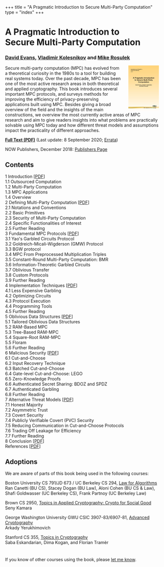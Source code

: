 +++
title = "A Pragmatic Introduction to Secure Multi-Party Computation"
type = "index"
+++

# A Pragmatic Introduction to<br> Secure Multi-Party Computation

### [David Evans](//www.cs.virginia.edu/evans), [Vladimir Kolesnikov](https://www.scs.gatech.edu/people/vladimir-kolesnikov) and [Mike Rosulek](http://web.engr.oregonstate.edu/~rosulekm/)

<a href="https://www.nowpublishers.com/article/Details/SEC-019"><img src="/images/nowcover.jpg" align="right" width="100" style="padding-left: 20px"></a>
Secure multi-party computation (MPC) has evolved from a theoretical
curiosity in the 1980s to a tool for building real systems today. Over
the past decade, MPC has been one of the most active research areas in
both theoretical and applied cryptography. This book introduces
several important MPC protocols, and surveys methods for improving the
efficiency of privacy-preserving applications built using MPC. Besides
giving a broad overview of the field and the insights of the main
constructions, we overview the most currently active areas of MPC
research and aim to give readers insights into what problems are
practically solvable using MPC today and how different threat models
and assumptions impact the practicality of different approaches.

[**Full Text (PDF)**](/docs/pragmaticmpc.pdf) (Last update: 8 September 2020; [Errata](/docs/errata.pdf))

NOW Publishers, December 2018: [Publishers Page](https://www.nowpublishers.com/article/Details/SEC-019)

## Contents

<div class="row">
    <div class="column small-10 medium-5">

<div class="toc_chap">1 Introduction <span class="pdf">[<a href="/docs/ch1-introduction.pdf">PDF</a>]</span></div>
<div class="toc_sec">1.1 Outsourced Computation</div>
<div class="toc_sec">1.2 Multi-Party Computation</div> 
<div class="toc_sec">1.3 MPC Applications</div>
<div class="toc_sec">1.4 Overview</div>

<div class="toc_chap">2 Defining Multi-Party Computation <span class="pdf">[<a href="/docs/ch2-definingmpc.pdf">PDF</a>]</span></div>
<div class="toc_sec">2.1 Notations and Conventions </div>
<div class="toc_sec">2.2 Basic Primitives </div>
<div class="toc_sec">2.3 Security of Multi-Party Computation </div>
<div class="toc_sec">2.4 Specific Functionalities of Interest </div>
<div class="toc_sec">2.5 Further Reading </div>

<div class="toc_chap">3 Fundamental MPC Protocols <span class="pdf">[<a href="/docs/ch3-fundamentalprotocols.pdf">PDF</a>]</span></div>
<div class="toc_sec">3.1 Yao's Garbled Circuits Protocol</div>
<div class="toc_sec">3.2 Goldreich-Micali-Wigderson (GMW) Protocol</div>
<div class="toc_sec">3.3 BGW protocol</div>
<div class="toc_sec">3.4 MPC From Preprocessed Multiplication Triples</div>
<div class="toc_sec">3.5 Constant-Round Multi-Party Computation: BMR</div>
<div class="toc_sec">3.6 Information-Theoretic Garbled Circuits</div>
<div class="toc_sec">3.7 Oblivious Transfer</div>
<div class="toc_sec">3.8 Custom Protocols</div>
<div class="toc_sec">3.9 Further Reading</div>

<div class="toc_chap">4 Implementation Techniques <span class="pdf">[<a href="/docs/ch4-implementationtechniques.pdf">PDF</a>]</span></div>
<div class="toc_sec">4.1 Less Expensive Garbling</div>
<div class="toc_sec">4.2 Optimizing Circuits</div>
<div class="toc_sec">4.3 Protocol Execution</div>
<div class="toc_sec">4.4 Programming Tools</div>
<div class="toc_sec">4.5 Further Reading</div>

</div>
<div class="column small-10 medium-5">

<div class="toc_chap">5 Oblivious Data Structures <span class="pdf">[<a href="/docs/ch5-obliviousdata.pdf">PDF</a>]</span></div>
<div class="toc_sec">5.1 Tailored Oblivious Data Structures</div>
<div class="toc_sec">5.2 RAM-Based MPC</div>
<div class="toc_sec">5.3 Tree-Based RAM-MPC</div>
<div class="toc_sec">5.4 Square-Root RAM-MPC</div>
<div class="toc_sec">5.5 Floram</div>
<div class="toc_sec">5.6 Further Reading</div>

<div class="toc_chap">6 Malicious Security <span class="pdf">[<a href="/docs/ch6-malicioussecurity.pdf">PDF</a>]</span></div>
<div class="toc_sec">6.1 Cut-and-Choose</div>
<div class="toc_sec">6.2 Input Recovery Technique</div>
<div class="toc_sec">6.3 Batched Cut-and-Choose</div>
<div class="toc_sec">6.4 Gate-level Cut-and-Choose: LEGO</div>
<div class="toc_sec">6.5 Zero-Knowledge Proofs</div>
<div class="toc_sec">6.6 Authenticated Secret Sharing: BDOZ and SPDZ</div>
<div class="toc_sec">6.7 Authenticated Garbling</div>
<div class="toc_sec">6.8 Further Reading</div>

<div class="toc_chap">7 Alternative Threat Models <span class="pdf">[<a href="/docs/ch7-alternativethreatmodels.pdf">PDF</a>]</span></div>
<div class="toc_sec">7.1 Honest Majority</div>
<div class="toc_sec">7.2 Asymmetric Trust</div>
<div class="toc_sec">7.3 Covert Security</div>
<div class="toc_sec">7.4 Publicly Verifiable Covert (PVC) Security</div>
<div class="toc_sec">7.5 Reducing Communication in Cut-and-Choose Protocols</div>
<div class="toc_sec">7.6 Trading Off Leakage for Efficiency</div>
<div class="toc_sec">7.7 Further Reading</div>

<div class="toc_chap">8 Conclusion <span class="pdf">[<a href="/docs/ch8-conclusion.pdf">PDF</a>]</span></div>

<div class="toc_chap">References <span class="pdf">[<a href="/docs/references.pdf">PDF</a>]</span></div>
</div>
</div>

## Adoptions

We are aware of parts of this book being used in the following courses:


Boston University CS 791/JD 673 / UC Berkeley CS 294, [Law for Algorithms](https://docs.google.com/document/d/e/2PACX-1vTuiFeRgaCFiHS04PmPFNgh4BOSlW1_SBhNEtaxL5DSHzmFxNsWD0-_yffhnZn5y65QiUqnKuMOJZ4u/pub)  
Ran Canetti (BU CS), Stacey Dogan (BU Law), Aloni Cohen (BU CS & Law), Shafi Goldwasser (UC Berkeley CS), Frank Partnoy (UC Berkeley Law)

Brown CS 2950, [Topics in Applied Cryptography: Crypto for Social Good](http://cs.brown.edu/~seny/2950v/)  
Seny Kamara

George Washington University GWU CSIC 3907-83/6907-81, [Advanced Cryptography](https://www2.seas.gwu.edu/~arkady/teaching/advanced_crypto/s20/)  
Arkady Yerukhimovich

Stanford  CS 355, [Topics in Cryptography](https://crypto.stanford.edu/cs355/20sp/schedule/)  
Saba Eskandarian, Dima Kogan, and Florian Tramèr

##
#

If you know of other courses using the book, please [let me know](mailto:evans@virginia.edu).
